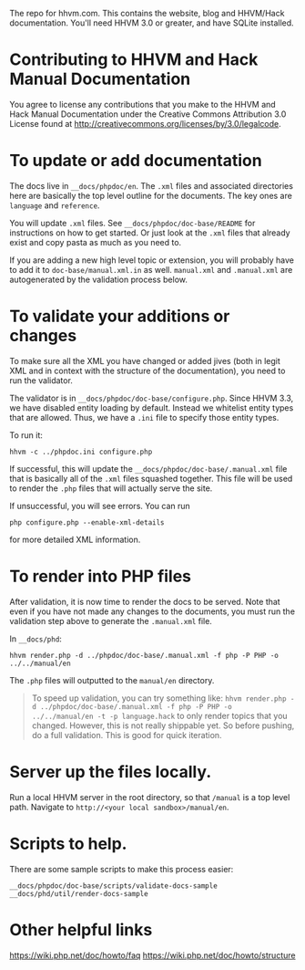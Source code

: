 The repo for hhvm.com. This contains the website, blog and HHVM/Hack 
documentation. You'll need HHVM 3.0 or greater, and have SQLite installed.

# Contributing to HHVM and Hack Manual Documentation

You agree to license any contributions that you make to the HHVM and Hack 
Manual Documentation under the Creative Commons Attribution 3.0 License 
found at http://creativecommons.org/licenses/by/3.0/legalcode.

# To update or add documentation

The docs live in `__docs/phpdoc/en`. The `.xml` files and associated 
directories here are basically the top level outline for the documents. 
The key ones are `language` and `reference`.

You will update `.xml` files. See `__docs/phpdoc/doc-base/README` for 
instructions on how to get started. Or just look at the `.xml` files that 
already exist and copy pasta as much as you need to.

If you are adding a new high level topic or extension, you will probably
have to add it to `doc-base/manual.xml.in` as well. `manual.xml` and
`.manual.xml` are autogenerated by the validation process below.

# To validate your additions or changes

To make sure all the XML you have changed or added jives (both in legit XML 
and in context with the structure of the documentation), you need to run 
the validator.

The validator is in `__docs/phpdoc/doc-base/configure.php`. Since HHVM 3.3, we have disabled entity loading by default. Instead we whitelist entity types that
are allowed. Thus, we have a `.ini` file to specify those entity types.

To run it:

`hhvm -c ../phpdoc.ini configure.php`

If successful, this will update the `__docs/phpdoc/doc-base/.manual.xml` file 
that is basically all of the `.xml` files squashed together. This file will 
be used to render the `.php` files that will actually serve the site.

If unsuccessful, you will see errors. You can run 

`php configure.php --enable-xml-details` 

for more detailed XML information.


# To render into PHP files

After validation, it is now time to render the docs to be served. Note that 
even if you have not made any changes to the documents, you must run the 
validation step above to generate the `.manual.xml` file.

In `__docs/phd`:

`hhvm render.php -d ../phpdoc/doc-base/.manual.xml -f php -P PHP -o ../../manual/en`

The `.php` files will outputted to the `manual/en` directory.

> To speed up validation, you can try something like:
>   `hhvm render.php -d ../phpdoc/doc-base/.manual.xml -f php -P PHP -o ../../manual/en -t -p language.hack`
> to only render topics that you changed. However, this is not really 
> shippable yet. So before pushing, do a full validation.
> This is good for quick iteration.


# Server up the files locally.

Run a local HHVM server in the root directory, so that `/manual` is a top 
level path. Navigate to `http://<your local sandbox>/manual/en`.


# Scripts to help.

There are some sample scripts to make this process easier:

`__docs/phpdoc/doc-base/scripts/validate-docs-sample`
`__docs/phd/util/render-docs-sample`

# Other helpful links

https://wiki.php.net/doc/howto/faq
https://wiki.php.net/doc/howto/structure
